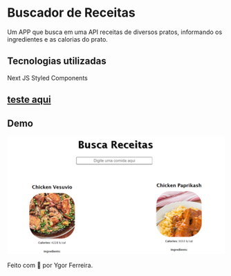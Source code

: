 # Buscador de Receitas
Um APP que busca em uma API receitas de diversos pratos, informando os ingredientes e as calorias do prato.

## Tecnologias utilizadas

Next JS
Styled Components

## [teste aqui](https://dietapp.ygorpinto.vercel.app/)

## Demo

![](https://raw.githubusercontent.com/ygorpinto/dietapp/main/demo.png)


Feito com 💖 por Ygor Ferreira.